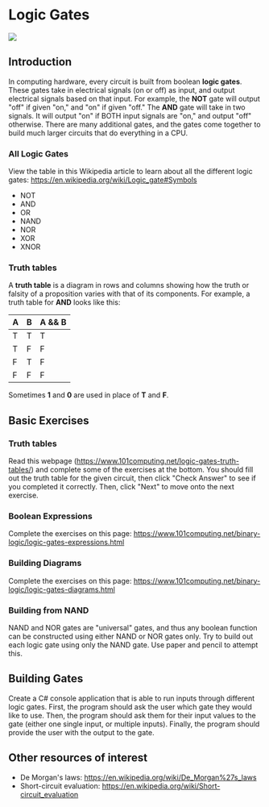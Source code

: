 # Logic Gates
![](https://imgs.xkcd.com/comics/circuit_diagram.png)

## Introduction
In computing hardware, every circuit is built from boolean **logic gates**. These gates take in electrical signals (on or off) as input, and output electrical signals based on that input. For example, the **NOT** gate will output "off" if given "on," and "on" if given "off." The **AND** gate will take in two signals. It will output "on" if BOTH input signals are "on," and output "off" otherwise. There are many additional gates, and the gates come together to build much larger circuits that do everything in a CPU.

### All Logic Gates
View the table in this Wikipedia article to learn about all the different logic gates: https://en.wikipedia.org/wiki/Logic_gate#Symbols
- NOT
- AND
- OR
- NAND
- NOR
- XOR
- XNOR

### Truth tables
A **truth table** is a diagram in rows and columns showing how the truth or falsity of a proposition varies with that of its components. For example, a truth table for **AND** looks like this:

| A | B | A && B |
|-|-|-|
| T | T | T |
| T  | F | F |
| F | T | F |
| F | F | F |

Sometimes **1** and **0** are used in place of **T** and **F**.

## Basic Exercises
### Truth tables
Read this webpage (https://www.101computing.net/logic-gates-truth-tables/) and complete some of the exercises at the bottom. You should fill out the truth table for the given circuit, then click "Check Answer" to see if you completed it correctly. Then, click "Next" to move onto the next exercise.

### Boolean Expressions
Complete the exercises on this page: https://www.101computing.net/binary-logic/logic-gates-expressions.html

### Building Diagrams
Complete the exercises on this page: https://www.101computing.net/binary-logic/logic-gates-diagrams.html

### Building from NAND
NAND and NOR gates are "universal" gates, and thus any boolean function can be constructed using either NAND or NOR gates only. Try to build out each logic gate using only the NAND gate. Use paper and pencil to attempt this.

## Building Gates
Create a C# console application that is able to run inputs through different logic gates. First, the program should ask the user which gate they would like to use. Then, the program should ask them for their input values to the gate (either one single input, or multiple inputs). Finally, the program should provide the user with the output to the gate.

## Other resources of interest
- De Morgan's laws: https://en.wikipedia.org/wiki/De_Morgan%27s_laws
- Short-circuit evaluation: https://en.wikipedia.org/wiki/Short-circuit_evaluation 